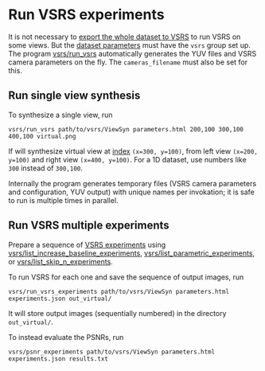 # Run VSRS experiments

It is not necessary to [export the whole dataset to VSRS](export_to_vsrs.html) to run VSRS on some views. But the [dataset parameters](../data/dataset.html) must have the `vsrs` group set up. The program [vsrs/run\_vsrs](../tools/vsrs/run_vsrs.html) automatically generates the YUV files and VSRS camera parameters on the fly. The `cameras_filename` must also be set for this.

## Run single view synthesis

To synthesize a single view, run

    vsrs/run_vsrs path/to/vsrs/ViewSyn parameters.html 200,100 300,100 400,100 virtual.png

If will synthesize virtual view at [index](../data/dataset.html) `(x=300, y=100)`, from left view `(x=200, y=100)` and right view `(x=400, y=100)`. For a 1D dataset, use numbers like `300` instead of `300,100`.

Internally the program generates temporary files (VSRS camera parameters and configuration, YUV output) with unique names per invokation; it is safe to run is multiple times in parallel.

## Run VSRS multiple experiments

Prepare a sequence of [VSRS experiments](../data/experiments.html) using [vsrs/list\_increase\_baseline\_experiments](../tools/vsrs/list_increase_baseline_experiments.html), [vsrs/list\_parametric\_experiments](../tools/vsrs/list_parametric_experiments.html), or [vsrs/list\_skip\_n\_experiments](../tools/vsrs/list_skip_n_experiments.html).

To run VSRS for each one and save the sequence of output images, run

    vsrs/run_vsrs_experiments path/to/vsrs/ViewSyn parameters.html experiments.json out_virtual/

It will store output images (sequentially numbered) in the directory `out_virtual/`.

To instead evaluate the PSNRs, run

    vsrs/psnr_experiments path/to/vsrs/ViewSyn parameters.html experiments.json results.txt
